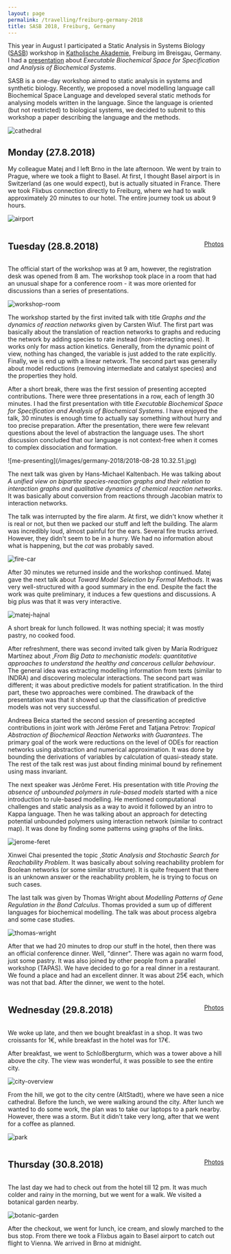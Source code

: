 ```yaml
---
layout: page
permalink: /travelling/freiburg-germany-2018
title: SASB 2018, Freiburg, Germany
---
```


This year in August I participated a Static Analysis in Systems Biology ([SASB](https://www.mcss.uni-konstanz.de/sasb-2018/)) workshop in [Katholische Akademie](https://www.katholische-akademie-freiburg.de/), Freiburg im Breisgau, Germany. I had a [presentation](/files/presentations/sasb2018.pdf) about _Executable Biochemical Space for Specification and Analysis of Biochemical Systems_.

SASB is a one-day workshop aimed to static analysis in systems and synthetic biology. Recently, we proposed a novel modelling language call Biochemical Space Language and developed several static methods for analysing models written in the language. Since the language is oriented (but not restricted) to biological systems, we decided to submit to this workshop a paper describing the language and the methods.

![cathedral](/images/germany-2018/20180829_193204.jpg)

Monday (27.8.2018)
------------------

My colleague Matej and I left Brno in the late afternoon. We went by train to Prague, where we took a flight to Basel. At first, I thought Basel airport is in Switzerland (as one would expect), but is actually situated in France. There we took Flixbus connection directly to Freiburg, where we had to walk approximately 20 minutes to our hotel. The entire journey took us about 9 hours.

![airport](/images/germany-2018/20180827_211855.jpg)

<div style="display: flex; justify-content: space-between; align-items: center;">
  <h2>Tuesday (28.8.2018)</h2>
  <p style="margin: 0; font-size: 1em; text-align: right;"><a href="https://photos.app.goo.gl/SpaJ6FNC7LvE8TWz5">Photos</a></p>
</div>

The official start of the workshop was at 9 am, however, the registration desk was opened from 8 am. The workshop took place in a room that had an unusual shape for a conference room - it was more oriented for discussions than a series of presentations.

![workshop-room](/images/germany-2018/20180828_102753.jpg)

The workshop started by the first invited talk with title _Graphs and the dynamics of reaction networks_ given by Carsten Wiuf. The first part was basically about the translation of reaction networks to graphs and reducing the network by adding species to rate instead (non-interacting ones). It works only for mass action kinetics. Generally, from the dynamic point of view, nothing has changed, the variable is just added to the rate explicitly. Finally, we is end up with a linear network. The second part was generally about model reductions (removing intermediate and catalyst species) and the properties they hold.

After a short break, there was the first session of presenting accepted contributions. There were three presentations in a row, each of length 30 minutes. I had the first presentation with title _Executable Biochemical Space for Specification and Analysis of Biochemical Systems_. I have enjoyed the talk, 30 minutes is enough time to actually say something without hurry and too precise preparation. After the presentation, there were few relevant questions about the level of abstraction the language uses. The short discussion concluded that our language is not context-free when it comes to complex dissociation and formation.

![me-presenting](/images/germany-2018/2018-08-28 10.32.51.jpg)

The next talk was given by Hans-Michael Kaltenbach. He was talking about _A unified view on bipartite species-reaction graphs and their relation to interaction graphs and qualitative dynamics of chemical reaction networks_. It was basically about conversion from reactions through Jacobian matrix to interaction networks.

The talk was interrupted by the fire alarm. At first, we didn't know whether it is real or not, but then we packed our stuff and left the building. The alarm was incredibly loud, almost painful for the ears. Several fire trucks arrived. However, they didn't seem to be in a hurry. We had no information about what is happening, but the _cat_ was probably saved.

![fire-car](/images/germany-2018/20180828_114334.jpg)

After 30 minutes we returned inside and the workshop continued. Matej gave the next talk about _Toward Model Selection by Formal Methods_. It was very well-structured with a good summary in the end. Despite the fact the work was quite preliminary, it induces a few questions and discussions. A big plus was that it was very interactive.

![matej-hajnal](/images/germany-2018/20180828_122527.jpg)

A short break for lunch followed. It was nothing special; it was mostly pastry, no cooked food.

After refreshment, there was second invited talk given by María Rodríguez Martínez about ,_From Big Data to mechanistic models: quantitative approaches to understand the healthy and cancerous cellular behaviour_. The general idea was extracting modelling information from texts (similar to INDRA) and discovering molecular interactions. The second part was different; it was about predictive models for patient stratification. In the third part, these two approaches were combined. The drawback of the presentation was that it showed up that the classification of predictive models was not very successful.

Andreea Beica started the second session of presenting accepted contributions in joint work with Jérôme Feret and Tatjana Petrov: _Tropical Abstraction of Biochemical Reaction Networks with Guarantees_. The primary goal of the work were reductions on the level of ODEs for reaction networks using abstraction and numerical approximation. It was done by bounding the derivations of variables by calculation of quasi-steady state. The rest of the talk rest was just about finding minimal bound by refinement using mass invariant.

The next speaker was Jérôme Feret. His presentation with title _Proving the absence of unbounded polymers in rule-based models_ started with a nice introduction to rule-based modelling. He mentioned computational challenges and static analysis as a way to avoid it followed by an intro to Kappa language. Then he was talking about an approach for detecting potential unbounded polymers using interaction network (similar to contract map). It was done by finding some patterns using graphs of the links.

![jerome-feret](/images/germany-2018/20180828_155419.jpg)

Xinwei Chai presented the topic ,_Static Analysis and Stochastic Search for Reachability Problem_. It was basically about solving reachability problem for Boolean networks (or some similar structure). It is quite frequent that there is an unknown answer or the reachability problem, he is trying to focus on such cases.

The last talk was given by Thomas Wright about _Modelling Patterns of Gene Regulation in the Bond Calculus_. Thomas provided a sum up of different languages for biochemical modelling. The talk was about process algebra and some case studies.

![thomas-wright](/images/germany-2018/20180828_165535.jpg)

After that we had 20 minutes to drop our stuff in the hotel, then there was an official conference dinner. Well, "dinner". There was again no warm food, just some pastry. It was also joined by other people from a parallel workshop (TAPAS). We have decided to go for a real dinner in a restaurant. We found a place and had an excellent dinner. It was about 25€ each, which was not that bad. After the dinner, we went to the hotel.

<div style="display: flex; justify-content: space-between; align-items: center;">
  <h2>Wednesday (29.8.2018)</h2>
  <p style="margin: 0; font-size: 1em; text-align: right;"><a href="https://photos.app.goo.gl/Ay7G5Nd2ssEAN6qo6">Photos</a></p>
</div>

We woke up late, and then we bought breakfast in a shop. It was two croissants for 1€, while breakfast in the hotel was for 17€.

After breakfast, we went to Schloßbergturm, which was a tower above a hill above the city. The view was wonderful, it was possible to see the entire city.

![city-overview](/images/germany-2018/20180829_104726.jpg)

From the hill, we got to the city centre (AltStadt), where we have seen a nice cathedral. Before the lunch, we were walking around the city. After lunch we wanted to do some work, the plan was to take our laptops to a park nearby. However, there was a storm. But it didn't take very long, after that we went for a coffee as planned.

![park](/images/germany-2018/20180829_185446.jpg)

<div style="display: flex; justify-content: space-between; align-items: center;">
  <h2>Thursday (30.8.2018)</h2>
  <p style="margin: 0; font-size: 1em; text-align: right;"><a href="https://photos.app.goo.gl/evx89UwtEznEF4gN8">Photos</a></p>
</div>

The last day we had to check out from the hotel till 12 pm. It was much colder and rainy in the morning, but we went for a walk. We visited a botanical garden nearby.

![botanic-garden](/images/germany-2018/20180830_094501.jpg)

After the checkout, we went for lunch, ice cream, and slowly marched to the bus stop. From there we took a Flixbus again to Basel airport to catch out flight to Vienna. We arrived in Brno at midnight.